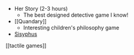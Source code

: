  - Her Story (2-3 hours)
   - The best designed detective game I know!
 - [[Quandary]]
   - Interesting children's philosophy game
 - [Sisyphus](https://gprosser.itch.io/sisyphus)

[[tactile games]]
